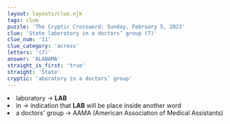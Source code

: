 ```yaml
---
layout: layouts/clue.njk
tags: clue
puzzle: 'The Cryptic Crossword: Sunday, February 5, 2023'
clue: 'State laboratory in a doctors’ group (7)'
clue_num: '11'
clue_category: 'across'
letters: '(7)'
answer: 'ALABAMA'
straight_is_first: 'true'
straight: 'State'
cryptic: 'aboratory in a doctors’ group'
---
```

<li>laboratory → <b>LAB</b></li>
<li>in → indication that <b>LAB</b> will be place inside another word</li>
<li>a doctors' group → AAMA (American Association of Medical Assistants)</li>